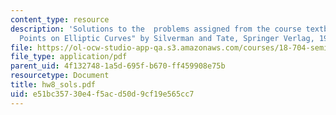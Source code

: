 ```yaml
---
content_type: resource
description: 'Solutions to the  problems assigned from the course textbook: "Rational
  Points on Elliptic Curves" by Silverman and Tate, Springer Verlag, 1992.'
file: https://ol-ocw-studio-app-qa.s3.amazonaws.com/courses/18-704-seminar-in-algebra-and-number-theory-rational-points-on-elliptic-curves-fall-2004/e51bc35730e4f5acd50d9cf19e565cc7_hw8_sols.pdf
file_type: application/pdf
parent_uid: 4f132748-1a5d-695f-b670-ff459908e75b
resourcetype: Document
title: hw8_sols.pdf
uid: e51bc357-30e4-f5ac-d50d-9cf19e565cc7
---
```


